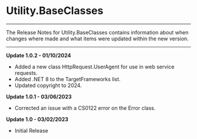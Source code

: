 ﻿# Utility.BaseClasses
***
The Release Notes for Utility.BaseClasses contains information about when changes where made and what items were updated within the new version.

***

**Update 1.0.2 - 01/10/2024**
* Added a new class HttpRequest.UserAgent for use in web service requests.
* Added .NET 8 to the TargetFrameworks list.
* Updated copyright to 2024.

**Update 1.0.1 - 03/06/2023**
* Corrected an issue with a CS0122 error on the Error class.

**Update 1.0 - 03/02/2023**
* Initial Release